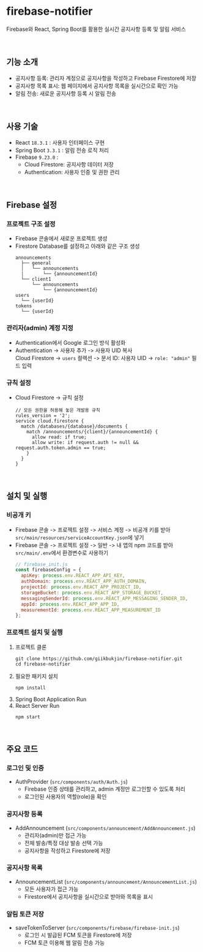 # firebase-notifier
Firebase와 React, Spring Boot를 활용한 실시간 공지사항 등록 및 알림 서비스

<br>

## 기능 소개
- 공지사항 등록: 관리자 계정으로 공지사항을 작성하고 Firebase Firestore에 저장
- 공지사항 목록 표시: 웹 페이지에서 공지사항 목록을 실시간으로 확인 가능
- 알림 전송: 새로운 공지사항 등록 시 알림 전송

<br>

## 사용 기술
- React `18.3.1` : 사용자 인터페이스 구현
- Spring Boot `3.3.1` : 알림 전송 로직 처리
- Firebase `9.23.0` :
  - Cloud Firestore: 공지사항 데이터 저장
  - Authentication: 사용자 인증 및 권한 관리
  
<br>
 
## Firebase 설정
### 프로젝트 구조 설정
- Firebase 콘솔에서 새로운 프로젝트 생성
- Firestore Database를 설정하고 아래와 같은 구조 생성
  ```
  announcements
    ├── general
    │   └── announcements
    |       └── {announcementId}
    └── client1
        └── announcements
            └── {announcementId}
  users
    └── {userId}
  tokens
    └── {userId}
  ```
  
### 관리자(admin) 계정 지정
- Authentication에서 Google 로그인 방식 활성화
- Authentication -> 사용자 추가 -> 사용자 UID 복사 <br>
  Cloud Firestore -> `users` 컬렉션 -> 문서 ID: 사용자 UID -> `role: "admin"` 필드 입력
  
### 규칙 설정
- Cloud Firestore -> 규칙 설정
  ```
  // 모든 권한을 허용해 놓은 개발용 규칙
  rules_version = '2';
  service cloud.firestore {
    match /databases/{database}/documents {
      match /announcements/{client}/{announcementId} {
        allow read: if true;
        allow write: if request.auth != null && request.auth.token.admin == true;
      }
    }
  }
  ```

<br>

## 설치 및 실행
### 비공개 키
- Firebase 콘솔 -> 프로젝트 설정 -> 서비스 계정 -> 비공개 키를 받아 
  `src/main/resources/serviceAccountKey.json`에 넣기
- Firebase 콘솔 -> 프로젝트 설정 -> 일반 -> 내 앱의 npm 코드를 받아 `src/main/.env`에서 환경변수로 사용하기
  ```JAVASCRIPT
  // firebase_init.js
  const firebaseConfig = {
    apiKey: process.env.REACT_APP_API_KEY,
    authDomain: process.env.REACT_APP_AUTH_DOMAIN,
    projectId: process.env.REACT_APP_PROJECT_ID,
    storageBucket: process.env.REACT_APP_STORAGE_BUCKET,
    messagingSenderId: process.env.REACT_APP_MESSAGING_SENDER_ID,
    appId: process.env.REACT_APP_APP_ID,
    measurementId: process.env.REACT_APP_MEASUREMENT_ID
  };
  ```
### 프로젝트 설치 및 실행
1. 프로젝트 클론
   ```
   git clone https://github.com/giikbukjin/firebase-notifier.git
   cd firebase-notifier
   ```
2. 필요한 패키지 설치
   ```
   npm install
   ```
4. Spring Boot Application Run
5. React Server Run
   ```
   npm start
   ```
  
<br>

## 주요 코드
### 로그인 및 인증
- AuthProvider (`src/components/auth/Auth.js`)
  - Firebase 인증 상태를 관리하고, admin 계정만 로그인할 수 있도록 처리
  - 로그인된 사용자의 역할(role)을 확인

### 공지사항 등록
- AddAnnouncement (`src/components/announcement/AddAnnouncement.js`)
  - 관리자(admin)만 접근 가능
  - 전체 발송/특정 대상 발송 선택 가능
  - 공지사항을 작성하고 Firestore에 저장

### 공지사항 목록
- AnnouncementList (`src/components/announcement/AnnouncementList.js`)
  - 모든 사용자가 접근 가능
  - Firestore에서 공지사항을 실시간으로 받아와 목록을 표시
  
### 알림 토큰 저장
- saveTokenToServer (`src/components/firebase/firebase-init.js`)
  - 로그인 시 발급된 FCM 토큰을 Firestore에 저장
  - FCM 토큰 이용해 웹 알림 전송 가능
  
